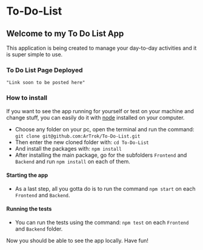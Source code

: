 # To-Do-List

## Welcome to my To Do List App

This application is being created to manage your day-to-day activities and it is super simple to use.

### To Do List Page Deployed
`"Link soon to be posted here"`

### How to install

If you want to see the app running for yourself or test on your machine and change stuff, you can easily do it with [node](https://nodejs.org/en/) installed
on your computer.

- Choose any folder on your pc, open the terminal and run the command: `git clone git@github.com:ArTrok/To-Do-List.git`
- Then enter the new cloned folder with: `cd To-Do-List`
- And install the packages with: `npm install`
- After installing the main package, go for the subfolders `Frontend` and `Backend` and run `npm install` on each of them.

#### Starting the app
- As a last step, all you gotta do is to run the command `npm start` on each `Frontend` and `Backend`.

#### Running the tests
- You can run the tests using the command: `npm test` on each `Frontend` and `Backend` folder.

Now you should be able to see the app locally. Have fun!

